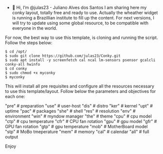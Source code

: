 - 👋 Hi, I’m @julas23 - Juliano Alves dos Santos
I am sharing here my conky layout, totally free and ready to use.
Actually the wheather widget is running a Brazillian institute to fill up the content.
For next versions, I will try to update using some global resource, to be compatible with everyone in the world.


For now, the best way to use this template, is cloning and running the script. Follow the steps below:

```shell
$ cd /opt/
$ sudo git clone https://github.com/julas23/Conky.git
$ sudo apt install -y screenfetch cal ncal lm-sensors psensor gcalcli conky-all hwinfo
$ cd conky
$ sudo chmod +x myconky
$ myconky
```

This will install all pre requisites and configure all the resources necessary to use this template/layout.
Follow below the parameters and objectives for each one:

"pre" # preparation
"use" # user-host
"dis" # distro
"ker" # kernel
"upt" # uptime
"pac" # packages
"she" # shell
"res" # resolution
"env" # environment
"win" # myndow manager
"the" # theme
"cpu" # cpu model
"ctp" # cpu temperature
"cfr" # CPU fan rotation
"gpu" # gpu model
"gfr" # GPU fan rotation
"gtp" # gpu temperature
"mob" # MotherBoard model
"stp" # MoBo tmeperature
"mem" # memory
"cal" # calendar
"all" # full output

Enjoy
